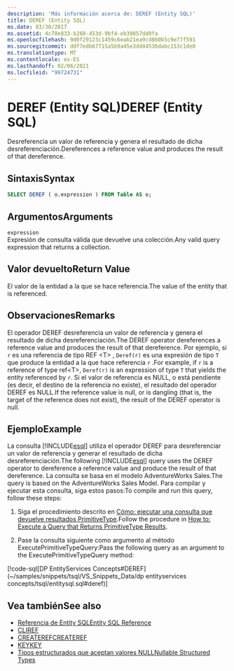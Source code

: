 ```yaml
---
description: 'Más información acerca de: DEREF (Entity SQL)'
title: DEREF (Entity SQL)
ms.date: 03/30/2017
ms.assetid: 4c78e833-b260-453d-9bf4-eb39857dd0fa
ms.openlocfilehash: 9d0f29123c1459c6eab21ea9cd860b5c9e77f591
ms.sourcegitcommit: ddf7edb67715a5b9a45e3dd44536dabc153c1de0
ms.translationtype: MT
ms.contentlocale: es-ES
ms.lasthandoff: 02/06/2021
ms.locfileid: "99724731"
---
```

# <a name="deref-entity-sql"></a><span data-ttu-id="91f87-103">DEREF (Entity SQL)</span><span class="sxs-lookup"><span data-stu-id="91f87-103">DEREF (Entity SQL)</span></span>

<span data-ttu-id="91f87-104">Desreferencia un valor de referencia y genera el resultado de dicha desreferenciación.</span><span class="sxs-lookup"><span data-stu-id="91f87-104">Dereferences a reference value and produces the result of that dereference.</span></span>  
  
## <a name="syntax"></a><span data-ttu-id="91f87-105">Sintaxis</span><span class="sxs-lookup"><span data-stu-id="91f87-105">Syntax</span></span>  
  
```sql  
SELECT DEREF ( o.expression ) FROM Table AS o;
```  
  
## <a name="arguments"></a><span data-ttu-id="91f87-106">Argumentos</span><span class="sxs-lookup"><span data-stu-id="91f87-106">Arguments</span></span>  

 `expression`  
 <span data-ttu-id="91f87-107">Expresión de consulta válida que devuelve una colección.</span><span class="sxs-lookup"><span data-stu-id="91f87-107">Any valid query expression that returns a collection.</span></span>  
  
## <a name="return-value"></a><span data-ttu-id="91f87-108">Valor devuelto</span><span class="sxs-lookup"><span data-stu-id="91f87-108">Return Value</span></span>  

 <span data-ttu-id="91f87-109">El valor de la entidad a la que se hace referencia.</span><span class="sxs-lookup"><span data-stu-id="91f87-109">The value of the entity that is referenced.</span></span>  
  
## <a name="remarks"></a><span data-ttu-id="91f87-110">Observaciones</span><span class="sxs-lookup"><span data-stu-id="91f87-110">Remarks</span></span>  

 <span data-ttu-id="91f87-111">El operador DEREF desreferencia un valor de referencia y genera el resultado de dicha desreferenciación.</span><span class="sxs-lookup"><span data-stu-id="91f87-111">The DEREF operator dereferences a reference value and produces the result of that dereference.</span></span> <span data-ttu-id="91f87-112">Por ejemplo, si `r` es una referencia de tipo REF \<T> , `Deref(r)` es una expresión de tipo `T` que produce la entidad a la que hace referencia `r` .</span><span class="sxs-lookup"><span data-stu-id="91f87-112">For example, if `r` is a reference of type ref\<T>, `Deref(r)` is an expression of type `T` that yields the entity referenced by `r`.</span></span> <span data-ttu-id="91f87-113">Si el valor de referencia es NULL, o está pendiente (es decir, el destino de la referencia no existe), el resultado del operador DEREF es NULL.</span><span class="sxs-lookup"><span data-stu-id="91f87-113">If the reference value is null, or is dangling (that is, the target of the reference does not exist), the result of the DEREF operator is null.</span></span>  
  
## <a name="example"></a><span data-ttu-id="91f87-114">Ejemplo</span><span class="sxs-lookup"><span data-stu-id="91f87-114">Example</span></span>  

 <span data-ttu-id="91f87-115">La consulta [!INCLUDE[esql](../../../../../../includes/esql-md.md)] utiliza el operador DEREF para desreferenciar un valor de referencia y generar el resultado de dicha desreferenciación.</span><span class="sxs-lookup"><span data-stu-id="91f87-115">The following [!INCLUDE[esql](../../../../../../includes/esql-md.md)] query uses the DEREF operator to dereference a reference value and produce the result of that dereference.</span></span> <span data-ttu-id="91f87-116">La consulta se basa en el modelo AdventureWorks Sales.</span><span class="sxs-lookup"><span data-stu-id="91f87-116">The query is based on the AdventureWorks Sales Model.</span></span> <span data-ttu-id="91f87-117">Para compilar y ejecutar esta consulta, siga estos pasos:</span><span class="sxs-lookup"><span data-stu-id="91f87-117">To compile and run this query, follow these steps:</span></span>  
  
1. <span data-ttu-id="91f87-118">Siga el procedimiento descrito en [Cómo: ejecutar una consulta que devuelve resultados PrimitiveType](../how-to-execute-a-query-that-returns-primitivetype-results.md).</span><span class="sxs-lookup"><span data-stu-id="91f87-118">Follow the procedure in [How to: Execute a Query that Returns PrimitiveType Results](../how-to-execute-a-query-that-returns-primitivetype-results.md).</span></span>  
  
2. <span data-ttu-id="91f87-119">Pase la consulta siguiente como argumento al método ExecutePrimitiveTypeQuery:</span><span class="sxs-lookup"><span data-stu-id="91f87-119">Pass the following query as an argument to the ExecutePrimitiveTypeQuery method:</span></span>  
  
 [!code-sql[DP EntityServices Concepts#DEREF](~/samples/snippets/tsql/VS_Snippets_Data/dp entityservices concepts/tsql/entitysql.sql#deref)]  
  
## <a name="see-also"></a><span data-ttu-id="91f87-120">Vea también</span><span class="sxs-lookup"><span data-stu-id="91f87-120">See also</span></span>

- [<span data-ttu-id="91f87-121">Referencia de Entity SQL</span><span class="sxs-lookup"><span data-stu-id="91f87-121">Entity SQL Reference</span></span>](entity-sql-reference.md)
- [<span data-ttu-id="91f87-122">CLI</span><span class="sxs-lookup"><span data-stu-id="91f87-122">REF</span></span>](ref-entity-sql.md)
- [<span data-ttu-id="91f87-123">CREATEREF</span><span class="sxs-lookup"><span data-stu-id="91f87-123">CREATEREF</span></span>](createref-entity-sql.md)
- [<span data-ttu-id="91f87-124">KEY</span><span class="sxs-lookup"><span data-stu-id="91f87-124">KEY</span></span>](key-entity-sql.md)
- [<span data-ttu-id="91f87-125">Tipos estructurados que aceptan valores NULL</span><span class="sxs-lookup"><span data-stu-id="91f87-125">Nullable Structured Types</span></span>](nullable-structured-types-entity-sql.md)
